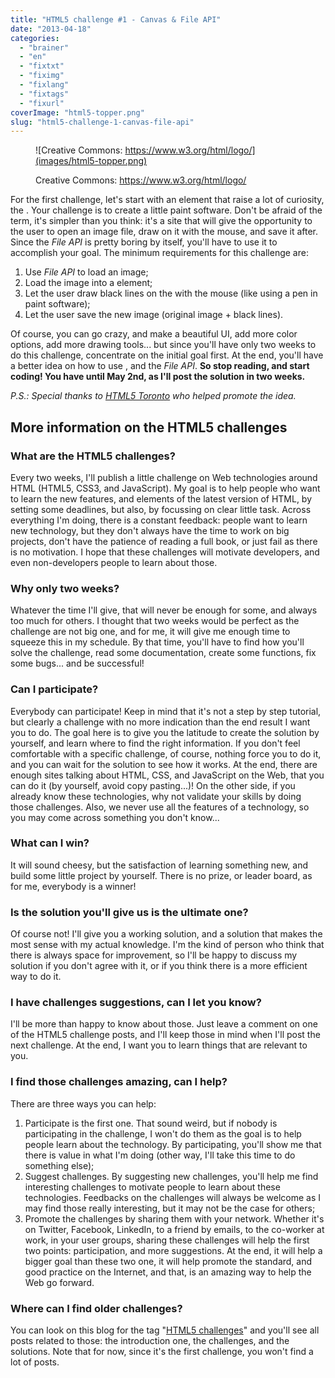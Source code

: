 ```yaml
---
title: "HTML5 challenge #1 - Canvas & File API"
date: "2013-04-18"
categories: 
  - "brainer"
  - "en"
  - "fixtxt"
  - "fiximg"
  - "fixlang"
  - "fixtags"
  - "fixurl"
coverImage: "html5-topper.png"
slug: "html5-challenge-1-canvas-file-api"
---
```


<figure>

![Creative Commons: https://www.w3.org/html/logo/](images/html5-topper.png)

<figcaption>

Creative Commons: https://www.w3.org/html/logo/

</figcaption>

</figure>

For the first challenge, let's start with an element that raise a lot of curiosity, the _<canvas>_. Your challenge is to create a little paint software. Don't be afraid of the term, it's simpler than you think: it's a site that will give the opportunity to the user to open an image file, draw on it with the mouse, and save it after. Since the _File API_ is pretty boring by itself, you'll have to use it to accomplish your goal. The minimum requirements for this challenge are:

1. Use _File API_ to load an image;
2. Load the image into a <canvas> element;
3. Let the user draw black lines on the _<canvas>_ with the mouse (like using a pen in paint software);
4. Let the user save the new image (original image + black lines).

Of course, you can go crazy, and make a beautiful UI, add more color options, add more drawing tools... but since you'll have only two weeks to do this challenge, concentrate on the initial goal first. At the end, you'll have a better idea on how to use _<canvas>_, and the _File API_. **So stop reading, and start coding! You have until May 2nd, as I'll post the solution in two weeks.**

_P.S.: Special thanks to [HTML5 Toronto](https://html5toronto.ca) who helped promote the idea._

## More information on the HTML5 challenges

### What are the HTML5 challenges?

Every two weeks, I'll publish a little challenge on Web technologies around HTML (HTML5, CSS3, and JavaScript). My goal is to help people who want to learn the new features, and elements of the latest version of HTML, by setting some deadlines, but also, by focussing on clear little task. Across everything I'm doing, there is a constant feedback: people want to learn new technology, but they don't always have the time to work on big projects, don't have the patience of reading a full book, or just fail as there is no motivation. I hope that these challenges will motivate developers, and even non-developers people to learn about those.

### Why only two weeks?

Whatever the time I'll give, that will never be enough for some, and always too much for others. I thought that two weeks would be perfect as the challenge are not big one, and for me, it will give me enough time to squeeze this in my schedule. By that time, you'll have to find how you'll solve the challenge, read some documentation, create some functions, fix some bugs... and be successful!

### Can I participate?

Everybody can participate! Keep in mind that it's not a step by step tutorial, but clearly a challenge with no more indication than the end result I want you to do. The goal here is to give you the latitude to create the solution by yourself, and learn where to find the right information. If you don't feel comfortable with a specific challenge, of course, nothing force you to do it, and you can wait for the solution to see how it works. At the end, there are enough sites talking about HTML, CSS, and JavaScript on the Web, that you can do it (by yourself, avoid copy pasting...)! On the other side, if you already know these technologies, why not validate your skills by doing those challenges. Also, we never use all the features of a technology, so you may come across something you don't know...

### What can I win?

It will sound cheesy, but the satisfaction of learning something new, and build some little project by yourself. There is no prize, or leader board, as for me, everybody is a winner!

### Is the solution you'll give us is the ultimate one?

Of course not! I'll give you a working solution, and a solution that makes the most sense with my actual knowledge. I'm the kind of person who think that there is always space for improvement, so I'll be happy to discuss my solution if you don't agree with it, or if you think there is a more efficient way to do it.

### I have challenges suggestions, can I let you know?

I'll be more than happy to know about those. Just leave a comment on one of the HTML5 challenge posts, and I'll keep those in mind when I'll post the next challenge. At the end, I want you to learn things that are relevant to you.

### I find those challenges amazing, can I help?

There are three ways you can help:

1. Participate is the first one. That sound weird, but if nobody is participating in the challenge, I won't do them as the goal is to help people learn about the technology. By participating, you'll show me that there is value in what I'm doing (other way, I'll take this time to do something else);
2. Suggest challenges. By suggesting new challenges, you'll help me find interesting challenges to motivate people to learn about these technologies. Feedbacks on the challenges will always be welcome as I may find those really interesting, but it may not be the case for others;
3. Promote the challenges by sharing them with your network. Whether it's on Twitter, Facebook, LinkedIn, to a friend by emails, to the co-worker at work, in your user groups, sharing these challenges will help the first two points: participation, and more suggestions. At the end, it will help a bigger goal than these two one, it will help promote the standard, and good practice on the Internet, and that, is an amazing way to help the Web go forward.

### Where can I find older challenges?

You can look on this blog for the tag "[HTML5 challenges](https://fred.dev/tag/html5-challenges/)" and you'll see all posts related to those: the introduction one, the challenges, and the solutions. Note that for now, since it's the first challenge, you won't find a lot of posts.
